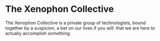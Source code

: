 # The Xenophon Collective

The Xenophon Collective is a private group of technologists, bound together by a suspicion, a bet on our lives if you will: that we are here to actually accomplish something.

